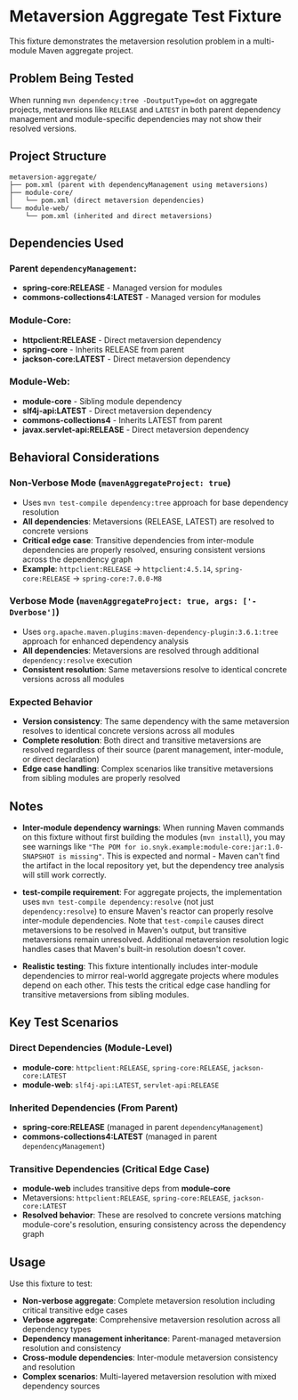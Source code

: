 # Metaversion Aggregate Test Fixture

This fixture demonstrates the metaversion resolution problem in a multi-module Maven aggregate project.

## Problem Being Tested

When running `mvn dependency:tree -DoutputType=dot` on aggregate projects, metaversions like `RELEASE` and `LATEST` in both parent dependency management and module-specific dependencies may not show their resolved versions.

## Project Structure

```
metaversion-aggregate/
├── pom.xml (parent with dependencyManagement using metaversions)
├── module-core/
│   └── pom.xml (direct metaversion dependencies)
└── module-web/
    └── pom.xml (inherited and direct metaversions)
```

## Dependencies Used

### Parent `dependencyManagement`:
- **spring-core:RELEASE** - Managed version for modules
- **commons-collections4:LATEST** - Managed version for modules

### Module-Core:
- **httpclient:RELEASE** - Direct metaversion dependency
- **spring-core** - Inherits RELEASE from parent
- **jackson-core:LATEST** - Direct metaversion dependency

### Module-Web:
- **module-core** - Sibling module dependency  
- **slf4j-api:LATEST** - Direct metaversion dependency
- **commons-collections4** - Inherits LATEST from parent
- **javax.servlet-api:RELEASE** - Direct metaversion dependency

## Behavioral Considerations

### Non-Verbose Mode (`mavenAggregateProject: true`)
- Uses `mvn test-compile dependency:tree` approach for base dependency resolution
- **All dependencies**: Metaversions (RELEASE, LATEST) are resolved to concrete versions
- **Critical edge case**: Transitive dependencies from inter-module dependencies are properly resolved, ensuring consistent versions across the dependency graph
- **Example**: `httpclient:RELEASE` → `httpclient:4.5.14`, `spring-core:RELEASE` → `spring-core:7.0.0-M8`

### Verbose Mode (`mavenAggregateProject: true, args: ['-Dverbose']`)
- Uses `org.apache.maven.plugins:maven-dependency-plugin:3.6.1:tree` approach for enhanced dependency analysis
- **All dependencies**: Metaversions are resolved through additional `dependency:resolve` execution
- **Consistent resolution**: Same metaversions resolve to identical concrete versions across all modules

### Expected Behavior

- **Version consistency**: The same dependency with the same metaversion resolves to identical concrete versions across all modules
- **Complete resolution**: Both direct and transitive metaversions are resolved regardless of their source (parent management, inter-module, or direct declaration)
- **Edge case handling**: Complex scenarios like transitive metaversions from sibling modules are properly resolved

## Notes

- **Inter-module dependency warnings**: When running Maven commands on this fixture without first building the modules (`mvn install`), you may see warnings like `"The POM for io.snyk.example:module-core:jar:1.0-SNAPSHOT is missing"`. This is expected and normal - Maven can't find the artifact in the local repository yet, but the dependency tree analysis will still work correctly.

- **test-compile requirement**: For aggregate projects, the implementation uses `mvn test-compile dependency:resolve` (not just `dependency:resolve`) to ensure Maven's reactor can properly resolve inter-module dependencies. Note that `test-compile` causes direct metaversions to be resolved in Maven's output, but transitive metaversions remain unresolved. Additional metaversion resolution logic handles cases that Maven's built-in resolution doesn't cover.

- **Realistic testing**: This fixture intentionally includes inter-module dependencies to mirror real-world aggregate projects where modules depend on each other. This tests the critical edge case handling for transitive metaversions from sibling modules.

## Key Test Scenarios

### Direct Dependencies (Module-Level)
- **module-core**: `httpclient:RELEASE`, `spring-core:RELEASE`, `jackson-core:LATEST`
- **module-web**: `slf4j-api:LATEST`, `servlet-api:RELEASE`

### Inherited Dependencies (From Parent)
- **spring-core:RELEASE** (managed in parent `dependencyManagement`)  
- **commons-collections4:LATEST** (managed in parent `dependencyManagement`)

### Transitive Dependencies (Critical Edge Case)
- **module-web** includes transitive deps from **module-core**
- Metaversions: `httpclient:RELEASE`, `spring-core:RELEASE`, `jackson-core:LATEST`
- **Resolved behavior**: These are resolved to concrete versions matching module-core's resolution, ensuring consistency across the dependency graph

## Usage

Use this fixture to test:
- **Non-verbose aggregate**: Complete metaversion resolution including critical transitive edge cases
- **Verbose aggregate**: Comprehensive metaversion resolution across all dependency types
- **Dependency management inheritance**: Parent-managed metaversion resolution and consistency  
- **Cross-module dependencies**: Inter-module metaversion consistency and resolution
- **Complex scenarios**: Multi-layered metaversion resolution with mixed dependency sources
